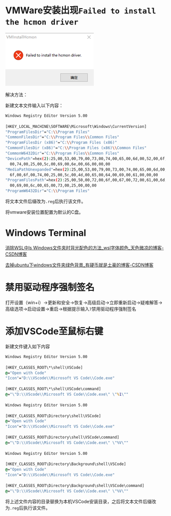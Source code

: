 # VMWare安装出现`Failed to install the hcmon driver`

![image-20230710084706295](image/Windows%E5%B8%B8%E8%A7%81%E9%97%AE%E9%A2%98%E8%A7%A3%E5%86%B3%E6%96%B9%E6%B3%95/image-20230710084706295.png)

解决方法：

新建文本文件输入以下内容：

```bash
Windows Registry Editor Version 5.00
 
[HKEY_LOCAL_MACHINE\SOFTWARE\Microsoft\Windows\CurrentVersion]
"ProgramFilesDir"="C:\\Program Files"
"CommonFilesDir"="C:\\Program Files\\Common Files"
"ProgramFilesDir (x86)"="C:\\Program Files (x86)"
"CommonFilesDir (x86)"="C:\\Program Files (x86)\\Common Files"
"CommonW6432Dir"="C:\\Program Files\\Common Files"
"DevicePath"=hex(2):25,00,53,00,79,00,73,00,74,00,65,00,6d,00,52,00,6f,00,6f,\
  00,74,00,25,00,5c,00,69,00,6e,00,66,00,00,00
"MediaPathUnexpanded"=hex(2):25,00,53,00,79,00,73,00,74,00,65,00,6d,00,52,00,\
  6f,00,6f,00,74,00,25,00,5c,00,4d,00,65,00,64,00,69,00,61,00,00,00
"ProgramFilesPath"=hex(2):25,00,50,00,72,00,6f,00,67,00,72,00,61,00,6d,00,46,\
  00,69,00,6c,00,65,00,73,00,25,00,00,00
"ProgramW6432Dir"="C:\\Program Files"
```

将文本文件后缀改为`.reg`后执行该文件。

将vmware安装位置配置为默认的C盘。

# Windows Terminal

[消除WSL中ls Windows文件夹时背光配色的方法_wsl字体颜色_天色微凉的博客-CSDN博客](https://blog.csdn.net/qq_33882435/article/details/116264702)

[去掉ubuntu下windows文件夹绿色背景_有硬币就是土豪的博客-CSDN博客](https://blog.csdn.net/gengli2017/article/details/82917827)

# 禁用驱动程序强制签名

打开设置（win+i）->更新和安全->恢复->高级启动->立即重新启动->疑难解答->高级选项->启动设置->重启->根据提示输入`7`禁用驱动程序强制签名

# 添加VSCode至鼠标右键

新建文件键入如下内容

```cmd
Windows Registry Editor Version 5.00

[HKEY_CLASSES_ROOT\*\shell\VSCode]
@="Open with Code"
"Icon"="D:\\VScode\\Microsoft VS Code\\Code.exe"

[HKEY_CLASSES_ROOT\*\shell\VSCode\command]
@="\"D:\\VScode\\Microsoft VS Code\\Code.exe\" \"%1\""

Windows Registry Editor Version 5.00

[HKEY_CLASSES_ROOT\Directory\shell\VSCode]
@="Open with Code"
"Icon"="D:\\VScode\\Microsoft VS Code\\Code.exe"

[HKEY_CLASSES_ROOT\Directory\shell\VSCode\command]
@="\"D:\\VScode\\Microsoft VS Code\\Code.exe\" \"%V\""

Windows Registry Editor Version 5.00

[HKEY_CLASSES_ROOT\Directory\Background\shell\VSCode]
@="Open with Code"
"Icon"="D:\\VScode\\Microsoft VS Code\\Code.exe"

[HKEY_CLASSES_ROOT\Directory\Background\shell\VSCode\command]
@="\"D:\\VScode\\Microsoft VS Code\\Code.exe\" \"%V\""
```

将上述文件内容的目录替换为本机VSCode安装目录，之后将文本文件后缀改为`.reg`后执行该文件。
